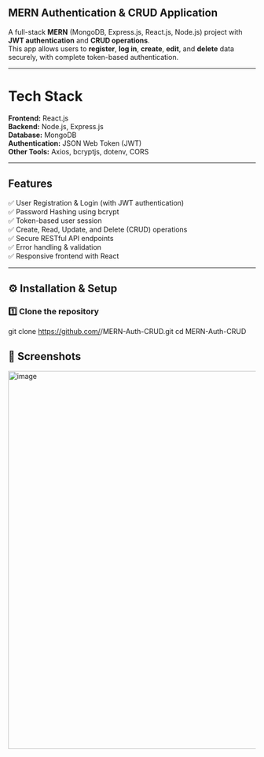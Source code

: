 ## MERN Authentication & CRUD Application

A full-stack **MERN** (MongoDB, Express.js, React.js, Node.js) project with **JWT authentication** and **CRUD operations**.  
This app allows users to **register**, **log in**, **create**, **edit**, and **delete** data securely, with complete token-based authentication.

---

# Tech Stack

**Frontend:** React.js  
**Backend:** Node.js, Express.js  
**Database:** MongoDB  
**Authentication:** JSON Web Token (JWT)  
**Other Tools:** Axios, bcryptjs, dotenv, CORS

---

##  Features

✅ User Registration & Login (with JWT authentication)  
✅ Password Hashing using bcrypt  
✅ Token-based user session  
✅ Create, Read, Update, and Delete (CRUD) operations  
✅ Secure RESTful API endpoints  
✅ Error handling & validation  
✅ Responsive frontend with React

---

## ⚙️ Installation & Setup

### 1️⃣ Clone the repository

git clone https://github.com/<codewithrabeen>/MERN-Auth-CRUD.git
cd MERN-Auth-CRUD


## 📸 Screenshots
<img width="1366" height="768" alt="image" src="https://github.com/user-attachments/assets/b3eaa449-59d8-49a3-9f1a-d38884941324" />




